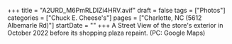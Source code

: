 +++
title = "A2URD_M6PmRLDlZi4HRV.avif"
draft = false
tags = ["Photos"]
categories = ["Chuck E. Cheese's"]
pages = ["Charlotte, NC (5612 Albemarle Rd)"]
startDate = ""
+++
A Street View of the store's exterior in October 2022 before its shopping plaza repaint. (PC: Google Maps)
